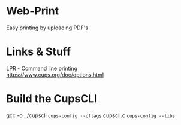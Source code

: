 # Web-Print

Easy printing by uploading PDF's

# Links & Stuff
LPR - Command line printing  
https://www.cups.org/doc/options.html

# Build the CupsCLI
gcc -o ../cupscli `cups-config --cflags` cupscli.c `cups-config --libs`

